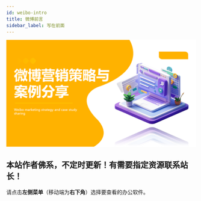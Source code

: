 ```yaml
---
id: weibo-intro
title: 微博前言
sidebar_label: 写在前面
---
```

![](./img/1.png)


## 本站作者佛系，不定时更新！有需要指定资源联系站长！

请点击**左侧菜单**（移动端为**右下角**）选择要查看的办公软件。